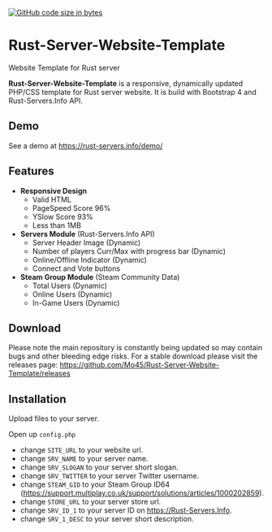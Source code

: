 [![GitHub code size in bytes](https://img.shields.io/github/languages/code-size/badges/shields.svg)](https://github.com/Mo45/Rust-Server-Website-Template)

# Rust-Server-Website-Template
Website Template for Rust server

**Rust-Server-Website-Template** is a responsive, dynamically updated PHP/CSS template for Rust server website. It is build with Bootstrap 4 and Rust-Servers.Info API.

## Demo

See a demo at https://rust-servers.info/demo/

## Features

* **Responsive Design**
  * Valid HTML
  * PageSpeed Score 96%
  * YSlow Score 93%
  * Less than 1MB
* **Servers Module** (Rust-Servers.Info API)
  * Server Header Image (Dynamic)
  * Number of players Curr/Max with progress bar (Dynamic)
  * Online/Offline Indicator (Dynamic)
  * Connect and Vote buttons
* **Steam Group Module** (Steam Community Data)
  * Total Users (Dynamic)
  * Online Users (Dynamic)
  * In-Game Users (Dynamic)

## Download

Please note the main repository is constantly being updated so may contain bugs and other bleeding edge risks. For a stable download please visit the releases page: https://github.com/Mo45/Rust-Server-Website-Template/releases

## Installation

Upload files to your server.

Open up `config.php`
- change `SITE_URL` to your website url.
- change `SRV_NAME` to your server name.
- change `SRV_SLOGAN` to your server short slogan.
- change `SRV_TWITTER` to your server Twitter username.
- change `STEAM_GID` to your Steam Group ID64 (https://support.multiplay.co.uk/support/solutions/articles/1000202859).
- change `STORE_URL` to your server store url.
- change `SRV_ID_1` to your server ID on https://Rust-Servers.Info.
- change `SRV_1_DESC` to your server short description.
